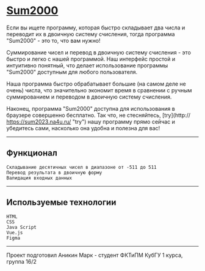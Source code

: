 # [Sum2000]( https://sum2023.na4u.ru/ "Sum2000")
Если вы ищете программу, которая быстро складывает два числа и переводит их в двоичную систему счисления, тогда программа "Sum2000" - это то, что вам нужно!

Суммирование чисел и перевод в двоичную систему счисления - это быстро и легко с нашей программой. Наш интерфейс простой и интуитивно понятный, что делает использование программы "Sum2000" доступным для любого пользователя.

Наша программа быстро обрабатывает большие (на самом деле не очень) числа, что значительно экономит время в сравнении с ручным суммированием и переводом в двоичную систему счисления.

Наконец, программа "Sum2000" доступна для использования в браузере совершенно бесплатно. Так что, не стесняйтесь, [try](http:// https://sum2023.na4u.ru/ "try") нашу программу прямо сейчас и убедитесь сами, насколько она удобна и полезна для вас!


------------

## Функционал

	Складывание десятичных чисел в диапазоне от -511 до 511
	Перевод результата в двоичную форму
	Валидация входных данных

------------
## Используемые технологии

	HTML
	CSS
	Java Script
	Vue.js
	Figma

------------

Проект подготовил Аникин Марк - студент ФКТиПМ КубГУ 1 курса, группа 16/2
